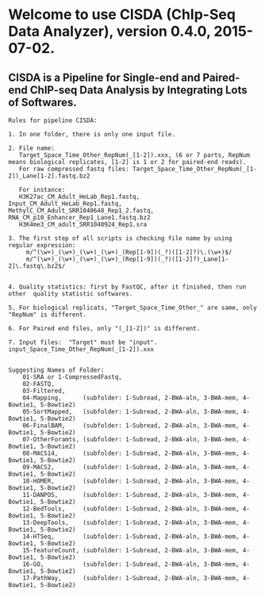 # Welcome to use CISDA (ChIp-Seq Data Analyzer), version 0.4.0, 2015-07-02.                      
## CISDA is a Pipeline for Single-end and Paired-end ChIP-seq Data Analysis by Integrating Lots of Softwares.                                   
    Rules for pipeline CISDA:

    1. In one folder, there is only one input file.

    2. File name: 
       Target_Space_Time_Other_RepNum(_[1-2]).xxx, (6 or 7 parts, RepNum means biological replicates, [1-2] is 1 or 2 for paired-end reads).
       For raw compressed fastq files: Target_Space_Time_Other_RepNum(_[1-2])_Lane[1-2].fastq.bz2

       For instance: 
       H3K27ac_CM_Adult_HeLab_Rep1.fastq,   Input_CM_Adult_HeLab_Rep1.fastq,    MethylC_CM_Adult_SRR1040648_Rep1_2.fastq,    RNA_CM_p10_Enhancer_Rep1_Lane1.fastq.bz2
       H3K4me3_CM_adult_SRR1040924_Rep1.sra

    3. The first step of all scripts is checking file name by using regular expression: 
         m/^(\w+)_(\w+)_(\w+)_(\w+)_(Rep[1-9])(_?)([1-2]?)\.(\w+)$/
         m/^(\w+)_(\w+)_(\w+)_(\w+)_(Rep[1-9])(_?)([1-2]?)_Lane[1-2]\.fastq\.bz2$/


    4. Quality statistics: first by FastQC, after it finished, then run other  quality statistic softwares.

    5. For biological replicats, "Target_Space_Time_Other_" are same, only "RepNum" is different.

    6. For Paired end files, only "(_[1-2])" is different.                        
                                                                                  
    7. Input files:  "Target" must be "input".  input_Space_Time_Other_RepNum(_[1-2]).xxx                        
                                                         
                                                                      
    Suggesting Names of Folder:                          
        01-SRA or 1-CompressedFastq,                   
        02-FASTQ,                                      
        03-Filtered,                                                 
        04-Mapping,      (subfolder: 1-Subread, 2-BWA-aln, 3-BWA-mem, 4-Bowtie1, 5-Bowtie2)              
        05-SortMapped,   (subfolder: 1-Subread, 2-BWA-aln, 3-BWA-mem, 4-Bowtie1, 5-Bowtie2)             
        06-FinalBAM,     (subfolder: 1-Subread, 2-BWA-aln, 3-BWA-mem, 4-Bowtie1, 5-Bowtie2)                       
        07-OtherForamts, (subfolder: 1-Subread, 2-BWA-aln, 3-BWA-mem, 4-Bowtie1, 5-Bowtie2)                 
        08-MACS14,       (subfolder: 1-Subread, 2-BWA-aln, 3-BWA-mem, 4-Bowtie1, 5-Bowtie2)                      
        09-MACS2,        (subfolder: 1-Subread, 2-BWA-aln, 3-BWA-mem, 4-Bowtie1, 5-Bowtie2)                         
        10-HOMER,        (subfolder: 1-Subread, 2-BWA-aln, 3-BWA-mem, 4-Bowtie1, 5-Bowtie2)                    
        11-DANPOS,       (subfolder: 1-Subread, 2-BWA-aln, 3-BWA-mem, 4-Bowtie1, 5-Bowtie2)                     
        12-BedTools,     (subfolder: 1-Subread, 2-BWA-aln, 3-BWA-mem, 4-Bowtie1, 5-Bowtie2)                 
        13-DeepTools,    (subfolder: 1-Subread, 2-BWA-aln, 3-BWA-mem, 4-Bowtie1, 5-Bowtie2)              
        14-HTSeq,        (subfolder: 1-Subread, 2-BWA-aln, 3-BWA-mem, 4-Bowtie1, 5-Bowtie2)                
        15-featureCount, (subfolder: 1-Subread, 2-BWA-aln, 3-BWA-mem, 4-Bowtie1, 5-Bowtie2)                
        16-GO,           (subfolder: 1-Subread, 2-BWA-aln, 3-BWA-mem, 4-Bowtie1, 5-Bowtie2)                     
        17-PathWay,      (subfolder: 1-Subread, 2-BWA-aln, 3-BWA-mem, 4-Bowtie1, 5-Bowtie2)                  
                                                                                                      
                                                                                                                     
                                                                                                                      
                                                                                                                      
                                                                                                                      

